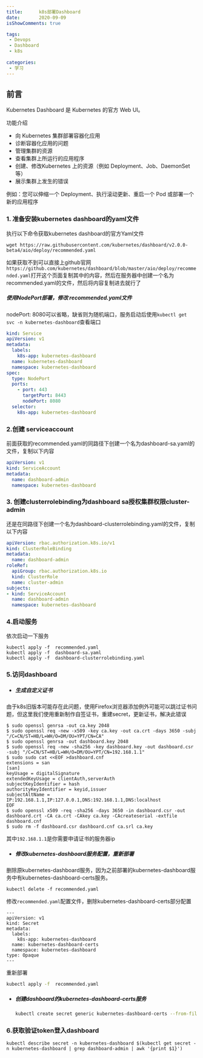 ```yaml
---
title:      k8s部署Dashboard
date:       2020-09-09
isShowComments: true

tags:
 - Devops
 - Dashboard
 - k8s
    
categories:
 - 学习
---
```


## 前言

Kubernetes Dashboard 是 Kubernetes 的官方 Web UI。

功能介绍

- 向 Kubernetes 集群部署容器化应用
- 诊断容器化应用的问题
- 管理集群的资源
- 查看集群上所运行的应用程序
- 创建、修改Kubernetes 上的资源（例如 Deployment、Job、DaemonSet等）
- 展示集群上发生的错误

例如：您可以伸缩一个 Deployment、执行滚动更新、重启一个 Pod 或部署一个新的应用程序

### 1. 准备安装kubernetes dashboard的yaml文件

执行以下命令获取kubernetes dashboard的官方Yaml文件

```shell
wget https://raw.githubusercontent.com/kubernetes/dashboard/v2.0.0-beta4/aio/deploy/recommended.yaml
```

如果获取不到可以直接上github官网`https://github.com/kubernetes/dashboard/blob/master/aio/deploy/recommended.yaml`打开这个页面复制其中的内容，然后在服务器中创建一个名为recommended.yaml的文件，然后将内容复制进去就行了

##### 使用NodePort部署，修改 recommended.yaml文件

nodePort: 8080可以省略，缺省则为随机端口，服务启动后使用`kubectl get svc -n kubernetes-dashboard`查看端口

```yaml
kind: Service
apiVersion: v1
metadata:
  labels:
    k8s-app: kubernetes-dashboard
  name: kubernetes-dashboard
  namespace: kubernetes-dashboard
spec:
  type: NodePort
  ports:
    - port: 443
      targetPort: 8443
      nodePort: 8080
  selector:
    k8s-app: kubernetes-dashboard
```


### 2.创建 serviceaccount

前面获取的recommended.yaml的同路径下创建一个名为dashboard-sa.yaml的文件，复制以下内容

```yaml
apiVersion: v1
kind: ServiceAccount
metadata:
  name: dashboard-admin
  namespace: kubernetes-dashboard 
```

### 3. 创建clusterrolebinding为dashboard sa授权集群权限cluster-admin

还是在同路径下创建一个名为dashboard-clusterrolebinding.yaml的文件，复制以下内容

```yaml
apiVersion: rbac.authorization.k8s.io/v1
kind: ClusterRoleBinding
metadata:
  name: dashboard-admin
roleRef:
  apiGroup: rbac.authorization.k8s.io
  kind: ClusterRole
  name: cluster-admin
subjects:
- kind: ServiceAccount
  name: dashboard-admin
  namespace: kubernetes-dashboard
```

### 4.启动服务

依次启动一下服务

```shell
kubectl apply -f  recommended.yaml
kubectl apply -f  dashboard-sa.yaml
kubectl apply -f  dashboard-clusterrolebinding.yaml
```

### 5.访问dashboard

- ##### 生成自定义证书

由于k8s旧版本可能存在此问题，使用Firefox浏览器添加例外可能可以跳过证书问题，但这里我们使用重新制作自签证书，重建secret，更新证书，解决此错误

```shell
$ sudo openssl genrsa -out ca.key 2048
$ sudo openssl req -new -x509 -key ca.key -out ca.crt -days 3650 -subj "/C=CN/ST=HB/L=WH/O=DM/OU=YPT/CN=CA"
$ sudo openssl genrsa -out dashboard.key 2048
$ sudo openssl req -new -sha256 -key dashboard.key -out dashboard.csr -subj "/C=CN/ST=HB/L=WH/O=DM/OU=YPT/CN=192.168.1.1"
$ sudo sudo cat <<EOF >dashboard.cnf
extensions = san
[san]
keyUsage = digitalSignature
extendedKeyUsage = clientAuth,serverAuth
subjectKeyIdentifier = hash
authorityKeyIdentifier = keyid,issuer
subjectAltName = IP:192.168.1.1,IP:127.0.0.1,DNS:192.168.1.1,DNS:localhost
EOF
$ sudo openssl x509 -req -sha256 -days 3650 -in dashboard.csr -out dashboard.crt -CA ca.crt -CAkey ca.key -CAcreateserial -extfile dashboard.cnf
$ sudo rm -f dashboard.csr dashboard.cnf ca.srl ca.key
```

其中`192.168.1.1`是你需要申请证书的服务器ip

- ##### 修改kubernetes-dashboard服务配置，重新部署

删除原kubernetes-dashboard服务，因为之前部署的kubernetes-dashboard服务中有kubernetes-dashboard-certs服务。

```shell
kubectl delete -f recommended.yaml
```

修改`recommended.yaml`配置文件，删除kubernetes-dashboard-certs部分配置

```tsx
---
apiVersion: v1
kind: Secret
metadata:
  labels:
    k8s-app: kubernetes-dashboard
  name: kubernetes-dashboard-certs
  namespace: kubernetes-dashboard
type: Opaque
---
```

重新部署

```sh
kubectl apply -f  recommended.yaml
```

- ##### 创建dashboard的kubernetes-dashboard-certs服务

  ```sh
  kubectl create secret generic kubernetes-dashboard-certs --from-file=dashboard.key --from-file=dashboard.crt
  ```

### 6.获取验证token登入dashboard

```shell
kubectl describe secret -n kubernetes-dashboard $(kubectl get secret -n kubernetes-dashboard | grep dashboard-admin | awk '{print $1}')
```